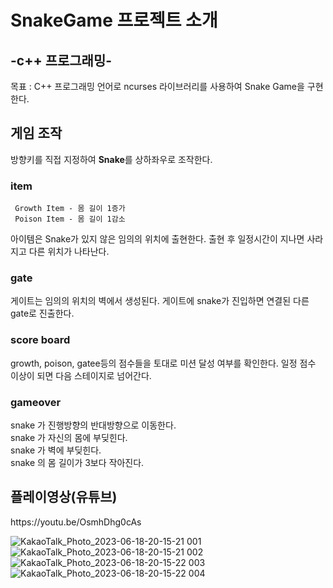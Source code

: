 # SnakeGame 프로젝트 소개
<h2>-c++ 프로그래밍-</h2>   

목표 : C++ 프로그래밍 언어로 ncurses 라이브러리를 사용하여 Snake Game을 구현한다.


<h2>게임 조작</h2>  

방향키를 직접 지정하여  **Snake**를 상하좌우로 조작한다.  

<h3>item</h3> 

```
 Growth Item - 몸 길이 1증가
 Poison Item - 몸 길이 1감소
```  
 아이템은 Snake가 있지 않은 임의의 위치에 출현한다.
 출현 후 일정시간이 지나면 사라지고 다른 위치가 나타난다.
  

<h3>gate</h3> 
게이트는 임의의 위치의 벽에서 생성된다.  
게이트에 snake가 진입하면 연결된 다른 gate로 진출한다.  

<h3>score board</h3> 
growth, poison, gatee등의 점수들을 토대로 미션 달성 여부를 확인한다.
일정 점수 이상이 되면 다음 스테이지로 넘어간다.  


<h3>gameover</h3> 

snake 가 진행방향의 반대방향으로 이동한다.  
snake 가 자신의 몸에 부딪힌다.  
snake 가 벽에 부딪힌다.  
snake 의 몸 길이가 3보다 작아진다.  

<h2>플레이영상(유튜브)</h2>
https://youtu.be/OsmhDhg0cAs

![KakaoTalk_Photo_2023-06-18-20-15-21 001](https://github.com/Seongyoon-Jung/snakeGame/assets/92080209/fa692138-361e-49f0-9599-3538ddf7702f)
![KakaoTalk_Photo_2023-06-18-20-15-21 002](https://github.com/Seongyoon-Jung/snakeGame/assets/92080209/f9e0dff5-e03c-4bf2-9a5f-80e2665eb248)
![KakaoTalk_Photo_2023-06-18-20-15-22 003](https://github.com/Seongyoon-Jung/snakeGame/assets/92080209/6a4c2a20-4ed8-4269-95ea-5ba793bea981)
![KakaoTalk_Photo_2023-06-18-20-15-22 004](https://github.com/Seongyoon-Jung/snakeGame/assets/92080209/ec11a1e8-0068-4a8b-b53f-c406f7368ba3)








